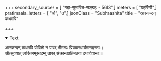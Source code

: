 +++
secondary_sources = [ "महा-सुभाषित-सङ्ग्रहः - 5613",]
meters = [ "प्रहर्षिणी",]
pratimaala_letters = [ "औ", "त",]
jsonClass = "Subhaashita"
title = "आस्कन्दन् कथमपि"

+++

<details open><summary>Text</summary>

आस्कन्दन् कथमपि योषितो न यावद् भीमत्यः प्रियकरधार्यमाणहस्ताः।  
औत्सुक्यात् त्वरितममूस्तदम्बु तावत् संक्रान्तप्रतिमतया दधाविवान्तः॥
</details>
